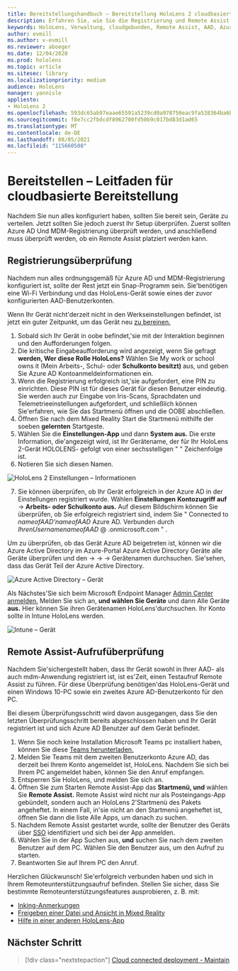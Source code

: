 ```yaml
---
title: Bereitstellungshandbuch – Bereitstellung HoloLens 2 cloudbasierten Bereitstellung im großen Stil mit Remote Assist – Bereitstellen
description: Erfahren Sie, wie Sie die Registrierung und Remote Assist für HoloLens über ein cloudbasiertes Netzwerk überprüfen.
keywords: HoloLens, Verwaltung, cloudgebunden, Remote Assist, AAD, Azure AD, MDM, Mobile Geräteverwaltung
author: evmill
ms.author: v-evmill
ms.reviewer: aboeger
ms.date: 12/04/2020
ms.prod: hololens
ms.topic: article
ms.sitesec: library
ms.localizationpriority: medium
audience: HoloLens
manager: yannisle
appliesto:
- HoloLens 2
ms.openlocfilehash: 593dc65ab97eaae65591a5239cd0a978750eac9fa538364ba6bbc7ef0a2a08a4
ms.sourcegitcommit: f8e7cc2fbdcdf8962700fd50b9c017bd83d1ad65
ms.translationtype: MT
ms.contentlocale: de-DE
ms.lasthandoff: 08/05/2021
ms.locfileid: "115660508"
---
```

# <a name="deploy---cloud-connected-guide"></a>Bereitstellen – Leitfaden für cloudbasierte Bereitstellung

Nachdem Sie nun alles konfiguriert haben, sollten Sie bereit sein, Geräte zu verteilen. Jetzt sollten Sie jedoch zuerst Ihr Setup überprüfen. Zuerst sollten Azure AD Und MDM-Registrierung überprüft werden, und anschließend muss überprüft werden, ob ein Remote Assist platziert werden kann.

## <a name="enrollment-validation"></a>Registrierungsüberprüfung

Nachdem nun alles ordnungsgemäß für Azure AD und MDM-Registrierung konfiguriert ist, sollte der Rest jetzt ein Snap-Programm sein. Sie&#39;benötigen eine Wi-Fi Verbindung und das HoloLens-Gerät sowie eines der zuvor konfigurierten AAD-Benutzerkonten.

Wenn Ihr Gerät nicht&#39;derzeit nicht in den Werkseinstellungen befindet, ist jetzt ein guter Zeitpunkt, um das Gerät neu [zu bereinen.](/hololens/hololens-recovery#clean-reflash-the-device)

1. Sobald sich Ihr Gerät in oobe befindet,&#39;sie mit der Interaktion beginnen und den Aufforderungen folgen. 
1. Die kritische Eingabeaufforderung wird angezeigt, wenn Sie gefragt **werden, Wer diese Rolle HoloLens?** Wählen Sie My work or school owns it (Mein Arbeits-, Schul- oder **Schulkonto besitzt)** aus, und geben Sie Azure AD Kontoanmeldeinformationen ein.
1. Wenn die Registrierung erfolgreich ist,&#39;sie aufgefordert, eine PIN zu einrichten. Diese PIN ist für dieses Gerät für diesen Benutzer eindeutig. Sie werden auch zur Eingabe von Iris-Scans, Sprachdaten und Telemetrieeinstellungen aufgefordert, und schließlich können Sie&#39;erfahren, wie Sie das Startmenü öffnen und die OOBE abschließen.
1. Öffnen Sie nach dem Mixed Reality Start die Startmenü mithilfe der soeben **gelernten** Startgeste.
1. Wählen Sie die **Einstellungen-App** und dann **System aus.** Die erste Information, die&#39;angezeigt wird, ist Ihr Gerätename, der für Ihr HoloLens 2-Gerät HOLOLENS- gefolgt von einer sechsstelligen &quot; &quot; Zeichenfolge ist.
1. Notieren Sie sich diesen Namen.

![HoloLens 2 Einstellungen – Informationen](./images/hololens2-settings-about.jpg)

7. Sie können überprüfen, ob Ihr Gerät erfolgreich in der Azure AD in der Einstellungen registriert wurde. Wählen **Einstellungen** **Kontozugriff auf**  ->  **Arbeits- oder Schulkonto aus.** Auf diesem Bildschirm können Sie überprüfen, ob Sie erfolgreich registriert sind, indem Sie &quot; Connected to _nameofAAD&#39;nameofAAD_ Azure AD. Verbunden durch _IhrenUsernamenameofAAD_ @ .onmicrosoft.com &quot; .


Um zu überprüfen, ob das Gerät Azure AD beigetreten ist, [](https://portal.azure.com/#home)können wir die Azure Active Directory im Azure-Portal Azure Active Directory Geräte alle Geräte überprüfen und den  ->    ->    ->  Gerätenamen durchsuchen. Sie&#39;sehen, dass das Gerät Teil der Azure Active Directory.


![Azure Active Directory – Gerät](./images/aad-enrollment.png)

Als Nächstes&#39;Sie sich beim Microsoft Endpoint Manager [Admin Center anmelden.](https://endpoint.microsoft.com/#home) Melden Sie sich an, **und wählen Sie Geräte** und dann Alle Geräte **aus.** Hier können Sie ihren Gerätenamen HoloLens&#39;durchsuchen. Ihr Konto sollte in Intune HoloLens werden.

![Intune – Gerät](./images/endpoint-all-devices-enrolled.png)

## <a name="remote-assist-call-validation"></a>Remote Assist-Aufrufüberprüfung

Nachdem Sie&#39;sichergestellt haben, dass Ihr Gerät sowohl in Ihrer AAD- als auch mdm-Anwendung registriert ist, ist es&#39;Zeit, einen Testaufruf Remote Assist zu führen. Für diese Überprüfung benötigen&#39;das HoloLens-Gerät und einen Windows 10-PC sowie ein zweites Azure AD-Benutzerkonto für den PC.

Bei diesem Überprüfungsschritt wird davon ausgegangen, dass Sie den letzten Überprüfungsschritt bereits abgeschlossen haben und Ihr Gerät registriert ist und sich Azure AD Benutzer auf dem Gerät befindet.


1. Wenn Sie noch keine Installation Microsoft Teams pc installiert haben, können Sie diese [Teams herunterladen.](https://www.microsoft.com/microsoft-365/microsoft-teams/download-app)
2. Melden Sie Teams mit dem zweiten Benutzerkonto Azure AD, das derzeit bei Ihrem Konto angemeldet ist, HoloLens. Nachdem Sie sich bei Ihrem PC angemeldet haben, können Sie den Anruf empfangen.
3. Entsperren Sie HoloLens, und melden Sie sich an.
4. Öffnen Sie zum Starten Remote Assist-App das **Startmenü, und** wählen Sie **Remote Assist.** Remote Assist wird nicht nur als Posteingangs-App gebündelt, sondern auch an HoloLens 2&#39;Startmenü des Pakets angeheftet. In einem Fall, in&#39;sie nicht an den Startmenü angeheftet ist, öffnen Sie dann die liste Alle Apps, um danach zu suchen. 
5. Nachdem Remote Assist gestartet wurde, sollte der Benutzer des Geräts über [SSO](/azure/active-directory/manage-apps/what-is-single-sign-on) identifiziert und sich bei der App anmelden.
6. Wählen Sie in der App Suchen aus, **und** suchen Sie nach dem zweiten Benutzer auf dem PC. Wählen Sie den Benutzer aus, um den Aufruf zu starten.
7. Beantworten Sie auf Ihrem PC den Anruf.

Herzlichen Glückwunsch! Sie&#39;erfolgreich verbunden haben und sich in Ihrem Remoteunterstützungsaufruf befinden. Stellen Sie sicher, dass Sie bestimmte Remoteunterstützungsfeatures ausprobieren, z. B. mit:

- [Inking-Anmerkungen](/dynamics365/mixed-reality/remote-assist/add-annotations-hololens)
- [Freigeben einer Datei und Ansicht in Mixed Reality](/dynamics365/mixed-reality/remote-assist/display-save-files)
- [Hilfe in einer anderen HoloLens-App](/dynamics365/mixed-reality/remote-assist/get-help-hololens-app-hololens)

## <a name="next-step"></a>Nächster Schritt

> [!div class="nextstepaction"]
> [Cloud connected deployment - Maintain](hololens2-cloud-connected-maintain.md)